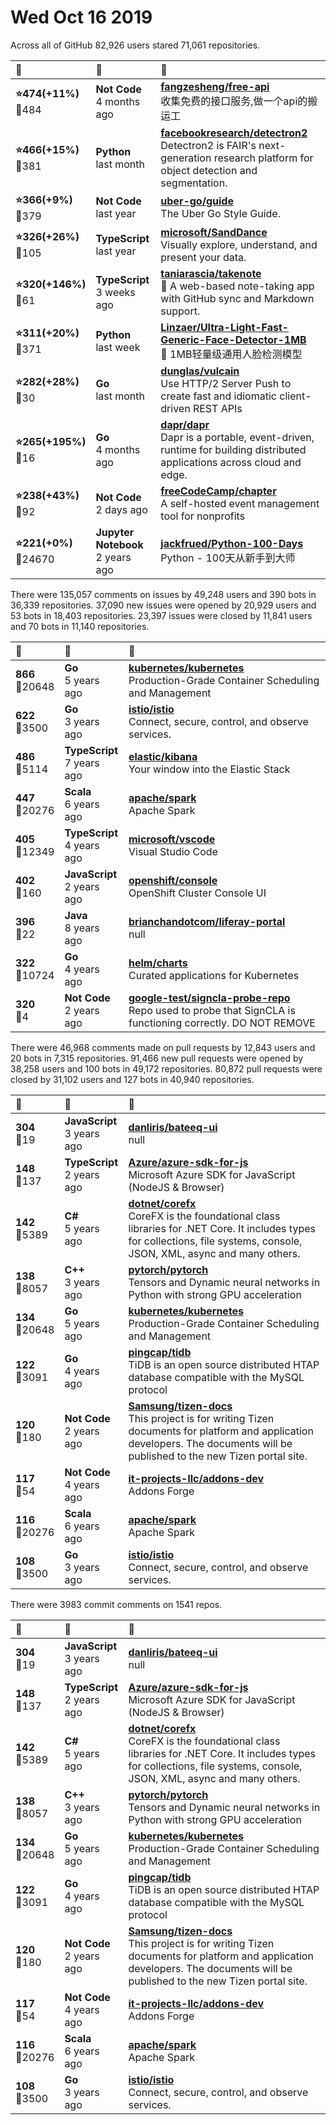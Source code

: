 # Wed Oct 16 2019

Across all of GitHub 82,926 users stared 
71,061 repositories. 

| :page_with_curl: | :calendar: | :page_with_curl: |
| :--- | :--- | :--- |
| **:star:474(+11%)**<br>:twisted_rightwards_arrows:484 | **Not Code**<br>4 months ago | **[fangzesheng/free-api](https://github.com/fangzesheng/free-api)**<br>收集免费的接口服务,做一个api的搬运工 |
| **:star:466(+15%)**<br>:twisted_rightwards_arrows:381 | **Python**<br>last month | **[facebookresearch/detectron2](https://github.com/facebookresearch/detectron2)**<br>Detectron2 is FAIR's next-generation research platform for object detection and segmentation. |
| **:star:366(+9%)**<br>:twisted_rightwards_arrows:379 | **Not Code**<br>last year | **[uber-go/guide](https://github.com/uber-go/guide)**<br>The Uber Go Style Guide. |
| **:star:326(+26%)**<br>:twisted_rightwards_arrows:105 | **TypeScript**<br>last year | **[microsoft/SandDance](https://github.com/microsoft/SandDance)**<br>Visually explore, understand, and present your data. |
| **:star:320(+146%)**<br>:twisted_rightwards_arrows:61 | **TypeScript**<br>3 weeks ago | **[taniarascia/takenote](https://github.com/taniarascia/takenote)**<br>📝 A web-based note-taking app with GitHub sync and Markdown support. |
| **:star:311(+20%)**<br>:twisted_rightwards_arrows:371 | **Python**<br>last week | **[Linzaer/Ultra-Light-Fast-Generic-Face-Detector-1MB](https://github.com/Linzaer/Ultra-Light-Fast-Generic-Face-Detector-1MB)**<br> 💎 1MB轻量级通用人脸检测模型 |
| **:star:282(+28%)**<br>:twisted_rightwards_arrows:30 | **Go**<br>last month | **[dunglas/vulcain](https://github.com/dunglas/vulcain)**<br>Use HTTP/2 Server Push to create fast and idiomatic client-driven REST APIs |
| **:star:265(+195%)**<br>:twisted_rightwards_arrows:16 | **Go**<br>4 months ago | **[dapr/dapr](https://github.com/dapr/dapr)**<br>Dapr is a portable, event-driven, runtime for building distributed applications across cloud and edge. |
| **:star:238(+43%)**<br>:twisted_rightwards_arrows:92 | **Not Code**<br>2 days ago | **[freeCodeCamp/chapter](https://github.com/freeCodeCamp/chapter)**<br>A self-hosted event management tool for nonprofits |
| **:star:221(+0%)**<br>:twisted_rightwards_arrows:24670 | **Jupyter Notebook**<br>2 years ago | **[jackfrued/Python-100-Days](https://github.com/jackfrued/Python-100-Days)**<br>Python - 100天从新手到大师 |

There were 135,057 comments on issues by 49,248 users and 390 bots in 36,339 repositories.
37,090 new issues were opened by 20,929 users and 53 bots in 18,403 repositories.
23,397 issues were closed by 11,841 users and 70 bots in 11,140 repositories.

| :speech_balloon: | :calendar: | :page_with_curl: |
| :--- | :--- | :--- |
| **866**<br>:twisted_rightwards_arrows:20648 | **Go**<br>5 years ago | **[kubernetes/kubernetes](https://github.com/kubernetes/kubernetes)**<br>Production-Grade Container Scheduling and Management |
| **622**<br>:twisted_rightwards_arrows:3500 | **Go**<br>3 years ago | **[istio/istio](https://github.com/istio/istio)**<br>Connect, secure, control, and observe services. |
| **486**<br>:twisted_rightwards_arrows:5114 | **TypeScript**<br>7 years ago | **[elastic/kibana](https://github.com/elastic/kibana)**<br>Your window into the Elastic Stack |
| **447**<br>:twisted_rightwards_arrows:20276 | **Scala**<br>6 years ago | **[apache/spark](https://github.com/apache/spark)**<br>Apache Spark |
| **405**<br>:twisted_rightwards_arrows:12349 | **TypeScript**<br>4 years ago | **[microsoft/vscode](https://github.com/microsoft/vscode)**<br>Visual Studio Code |
| **402**<br>:twisted_rightwards_arrows:160 | **JavaScript**<br>2 years ago | **[openshift/console](https://github.com/openshift/console)**<br>OpenShift Cluster Console UI |
| **396**<br>:twisted_rightwards_arrows:22 | **Java**<br>8 years ago | **[brianchandotcom/liferay-portal](https://github.com/brianchandotcom/liferay-portal)**<br>null |
| **322**<br>:twisted_rightwards_arrows:10724 | **Go**<br>4 years ago | **[helm/charts](https://github.com/helm/charts)**<br>Curated applications for Kubernetes |
| **320**<br>:twisted_rightwards_arrows:4 | **Not Code**<br>2 years ago | **[google-test/signcla-probe-repo](https://github.com/google-test/signcla-probe-repo)**<br>Repo used to probe that SignCLA is functioning correctly.  DO NOT REMOVE |

There were 46,968 comments made on pull requests by 12,843 users and 20 bots in 7,315 repositories.
91,466 new pull requests were opened by 38,258 users and 100 bots in 49,172 repositories.
80,872 pull requests were closed by 31,102 users and 127 bots in 40,940 repositories.

| :speech_balloon: | :calendar: | :page_with_curl: |
| :--- | :--- | :--- |
| **304**<br>:twisted_rightwards_arrows:19 | **JavaScript**<br>3 years ago | **[danliris/bateeq-ui](https://github.com/danliris/bateeq-ui)**<br>null |
| **148**<br>:twisted_rightwards_arrows:137 | **TypeScript**<br>2 years ago | **[Azure/azure-sdk-for-js](https://github.com/Azure/azure-sdk-for-js)**<br>Microsoft Azure SDK for JavaScript (NodeJS & Browser) |
| **142**<br>:twisted_rightwards_arrows:5389 | **C#**<br>5 years ago | **[dotnet/corefx](https://github.com/dotnet/corefx)**<br>CoreFX is the foundational class libraries for .NET Core. It includes types for collections, file systems, console, JSON, XML, async and many others. |
| **138**<br>:twisted_rightwards_arrows:8057 | **C++**<br>3 years ago | **[pytorch/pytorch](https://github.com/pytorch/pytorch)**<br>Tensors and Dynamic neural networks in Python with strong GPU acceleration |
| **134**<br>:twisted_rightwards_arrows:20648 | **Go**<br>5 years ago | **[kubernetes/kubernetes](https://github.com/kubernetes/kubernetes)**<br>Production-Grade Container Scheduling and Management |
| **122**<br>:twisted_rightwards_arrows:3091 | **Go**<br>4 years ago | **[pingcap/tidb](https://github.com/pingcap/tidb)**<br>TiDB is an open source distributed HTAP database compatible with the MySQL protocol  |
| **120**<br>:twisted_rightwards_arrows:180 | **Not Code**<br>2 years ago | **[Samsung/tizen-docs](https://github.com/Samsung/tizen-docs)**<br>This project is for writing Tizen documents for platform and application developers. The documents will be published to the new Tizen portal site. |
| **117**<br>:twisted_rightwards_arrows:54 | **Not Code**<br>4 years ago | **[it-projects-llc/addons-dev](https://github.com/it-projects-llc/addons-dev)**<br>Addons Forge |
| **116**<br>:twisted_rightwards_arrows:20276 | **Scala**<br>6 years ago | **[apache/spark](https://github.com/apache/spark)**<br>Apache Spark |
| **108**<br>:twisted_rightwards_arrows:3500 | **Go**<br>3 years ago | **[istio/istio](https://github.com/istio/istio)**<br>Connect, secure, control, and observe services. |

There were 3983 commit comments on 1541 repos.

| :speech_balloon: | :calendar: | :page_with_curl: |
| :--- | :--- | :--- |
| **304**<br>:twisted_rightwards_arrows:19 | **JavaScript**<br>3 years ago | **[danliris/bateeq-ui](https://github.com/danliris/bateeq-ui)**<br>null |
| **148**<br>:twisted_rightwards_arrows:137 | **TypeScript**<br>2 years ago | **[Azure/azure-sdk-for-js](https://github.com/Azure/azure-sdk-for-js)**<br>Microsoft Azure SDK for JavaScript (NodeJS & Browser) |
| **142**<br>:twisted_rightwards_arrows:5389 | **C#**<br>5 years ago | **[dotnet/corefx](https://github.com/dotnet/corefx)**<br>CoreFX is the foundational class libraries for .NET Core. It includes types for collections, file systems, console, JSON, XML, async and many others. |
| **138**<br>:twisted_rightwards_arrows:8057 | **C++**<br>3 years ago | **[pytorch/pytorch](https://github.com/pytorch/pytorch)**<br>Tensors and Dynamic neural networks in Python with strong GPU acceleration |
| **134**<br>:twisted_rightwards_arrows:20648 | **Go**<br>5 years ago | **[kubernetes/kubernetes](https://github.com/kubernetes/kubernetes)**<br>Production-Grade Container Scheduling and Management |
| **122**<br>:twisted_rightwards_arrows:3091 | **Go**<br>4 years ago | **[pingcap/tidb](https://github.com/pingcap/tidb)**<br>TiDB is an open source distributed HTAP database compatible with the MySQL protocol  |
| **120**<br>:twisted_rightwards_arrows:180 | **Not Code**<br>2 years ago | **[Samsung/tizen-docs](https://github.com/Samsung/tizen-docs)**<br>This project is for writing Tizen documents for platform and application developers. The documents will be published to the new Tizen portal site. |
| **117**<br>:twisted_rightwards_arrows:54 | **Not Code**<br>4 years ago | **[it-projects-llc/addons-dev](https://github.com/it-projects-llc/addons-dev)**<br>Addons Forge |
| **116**<br>:twisted_rightwards_arrows:20276 | **Scala**<br>6 years ago | **[apache/spark](https://github.com/apache/spark)**<br>Apache Spark |
| **108**<br>:twisted_rightwards_arrows:3500 | **Go**<br>3 years ago | **[istio/istio](https://github.com/istio/istio)**<br>Connect, secure, control, and observe services. |

